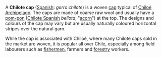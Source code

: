 A **Chilote cap** ([Spanish](Spanish_language "wikilink"): *gorro
chilote*) is a woven [cap](cap "wikilink") typical of [Chiloé
Archipelago](Chiloé_Archipelago "wikilink"). The caps are made of coarse
raw wool and usually have a [pom-pon](pom-pon "wikilink") ([Chilote
Spanish](Chilote_Spanish "wikilink") *bellota*,
"[acorn](acorn "wikilink")") at the top. The designs and colours of the
cap may vary but are usually naturally coloured horizontal stripes over
the natural garn.

While the cap is associated with Chiloé, where many Chilote caps sold in
the market are woven, it is popular all over Chile, especially among
field labourers such as [fishermen](fishermen "wikilink"), farmers and
[forestry](forestry "wikilink") workers.